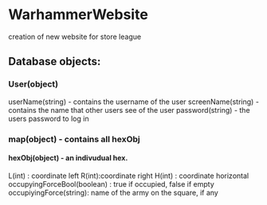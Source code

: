 # WarhammerWebsite
creation of new website for store league


## Database objects:
### User(object)
userName(string) - contains the username of the user
screenName(string) - contains the name that other users see of the user
password(string) - the users password to log in


### map(object) - contains all hexObj
#### hexObj(object) - an indivudual hex. 
L(int) : coordinate left 
R(int):coordinate right 
H(int) : coordinate horizontal
occupyingForceBool(boolean) : true if occupied, false if empty
occupiyingForce(string): name of the army on the square, if any

